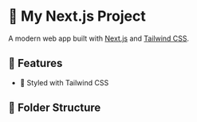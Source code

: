 # 🚀 My Next.js Project

A modern web app built with [Next.js](https://nextjs.org/) and [Tailwind CSS](https://tailwindcss.com/).

## 📌 Features
- 🎨 Styled with Tailwind CSS


## 📂 Folder Structure
